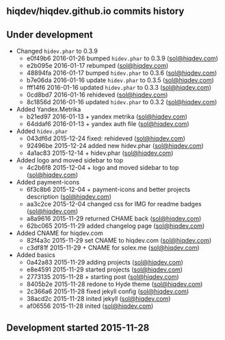 hiqdev/hiqdev.github.io commits history
---------------------------------------

## Under development

- Changed `hidev.phar` to 0.3.9
    - e0f49b6 2016-01-26 bumped `hidev.phar` to 0.3.9 (sol@hiqdev.com)
    - e2b095e 2016-01-17 rebumped (sol@hiqdev.com)
    - 48894fa 2016-01-17 bumped `hidev.phar` to 0.3.6 (sol@hiqdev.com)
    - b7e06da 2016-01-16 update `hidev.phar` to 0.3.5 (sol@hiqdev.com)
    - fff14f6 2016-01-16 updated `hidev.phar` to 0.3.3 (sol@hiqdev.com)
    - 0cd8bd7 2016-01-16 rehideved (sol@hiqdev.com)
    - 8c1856d 2016-01-16 updated `hidev.phar` to 0.3.2 (sol@hiqdev.com)
- Added Yandex.Metrika
    - b21ed97 2016-01-13 + yandex metrika (sol@hiqdev.com)
    - 64ddaf6 2016-01-13 + yandex auth file (sol@hiqdev.com)
- Added `hidev.phar`
    - 043df6d 2015-12-24 fixed: rehideved (sol@hiqdev.com)
    - 92496be 2015-12-24 added new hidev.phar (sol@hiqdev.com)
    - 4a1ac83 2015-12-14 + hidev.phar (sol@hiqdev.com)
- Added logo and moved sidebar to top
    - 4c2b6f8 2015-12-04 + logo and moved sidebar to top (sol@hiqdev.com)
- Added payment-icons
    - 6f3c8b6 2015-12-04 + payment-icons and better projects description (sol@hiqdev.com)
    - aa3c2ce 2015-12-04 changed css for IMG for readme badges (sol@hiqdev.com)
    - a8a9616 2015-11-29 returned CHAME back (sol@hiqdev.com)
    - 62bc065 2015-11-29 added changelog page (sol@hiqdev.com)
- Added CNAME for hiqdev.com
    - 82f4a3c 2015-11-29 set CNAME to hiqdev.com (sol@hiqdev.com)
    - c3df81f 2015-11-29 + CNAME for solex.me (sol@hiqdev.com)
- Added basics
    - 0a42a83 2015-11-29 adding projects (sol@hiqdev.com)
    - e8e4591 2015-11-29 started projects (sol@hiqdev.com)
    - 2773135 2015-11-28 + starting post (sol@hiqdev.com)
    - 8405b2e 2015-11-28 redone to Hyde theme (sol@hiqdev.com)
    - 2c366a6 2015-11-28 fixed jekyll config (sol@hiqdev.com)
    - 38acd2c 2015-11-28 inited jekyll (sol@hiqdev.com)
    - af06556 2015-11-28 inited (sol@hiqdev.com)

## Development started 2015-11-28

